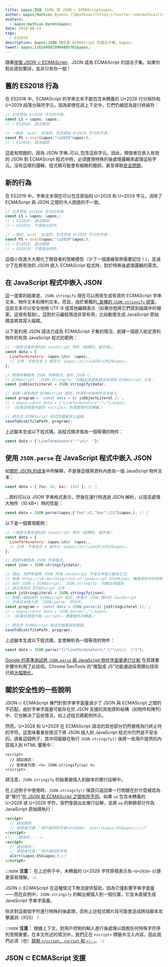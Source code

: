 ```yaml
---
title: &apos;包括 JSON，即 JSON ⊂ ECMAScript&apos;
author: &apos;Mathias Bynens ([@mathias](https://twitter.com/mathias))&apos;
avatars:
  - &apos;mathias-bynens&apos;
date: 2019-08-14
tags:
  - ES2019
description: &apos;JSON 現在是 ECMAScript 的語法子集。&apos;
tweet: &apos;1161649929904885762&apos;
---
```

隨著[提案 _JSON ⊂ ECMAScript_](https://github.com/tc39/proposal-json-superset)，JSON 成為 ECMAScript 的語法子集。如果你對此感到驚訝，並非只有你一個！

## 舊的 ES2018 行為

在 ES2018 中，ECMAScript 的字串文本不能包含未轉義的 U+2028 行分隔符和 U+2029 段落分隔符字元，因為即使在該上下文中，它們仍被認為是行終結符：

```js
// 包含原始 U+2028 字元的字串。
const LS = &apos; &apos;;
// → ES2018: 語法錯誤

// 一個由 `eval` 生成的，包含原始 U+2029 字元的字串：
const PS = eval(&apos;"\u2029"&apos;);
// → ES2018: 語法錯誤
```

這是有問題的，因為 JSON 字串_可以_包含這些字元。因此，開發者在嵌入有效的 JSON 到 ECMAScript 程式中時，必須實現特殊的後處理邏輯來處理這些字元。沒有這樣的邏輯，程式碼可能會有細微的錯誤，甚至導致[安全問題](#security)。

<!--truncate-->
## 新的行為

在 ES2019 中，字串文本現在可以包含原始的 U+2028 和 U+2029 字元，消除了 ECMAScript 與 JSON 之間的令人困惑的不一致。

```js
// 包含原始 U+2028 字元的字串。
const LS = &apos; &apos;;
// → ES2018: 語法錯誤
// → ES2019: 不會拋出例外

// 一個由 `eval` 生成的，包含原始 U+2029 字元的字串：
const PS = eval(&apos;"\u2029"&apos;);
// → ES2018: 語法錯誤
// → ES2019: 不會拋出例外
```

這個小改進大大簡化了開發者的思維模型（少了一個邊緣案例需要記住！），並減少了在將有效的 JSON 嵌入 ECMAScript 程式時，對於特殊後處理邏輯的需求。

## 在 JavaScript 程式中嵌入 JSON

這一提案的結果是，`JSON.stringify` 現在可以用來生成有效的 ECMAScript 字串文本、物件文本和陣列文本。而且，由於單獨的[_良構的 `JSON.stringify` 提案](/features/well-formed-json-stringify)，這些文本可以安全地用 UTF-8 或其他編碼表示（如果你想將它們寫到磁碟中的檔案，這很有幫助）。這對於元編程用途非常有用，比如動態生成 JavaScript 原始碼並將其寫入磁碟。

以下是利用 JSON 語法已成為 ECMAScript 子集的情況，創建一個嵌入給定資料物件的有效 JavaScript 程式的範例：

```js
// 一個表示某些資料的 JavaScript 物件（或陣列、或字串）。
const data = {
  LineTerminators: &apos;\n\r  &apos;,
  // 注意：字串包含 4 個字元：&apos;\n\r\u2028\u2029&apos;。
};

// 將資料轉換為 JSON 字串格式。由於 JSON ⊂
// ECMAScript，`JSON.stringify` 的輸出保證為語法有效的 ECMAScript 文本：
const jsObjectLiteral = JSON.stringify(data);

// 創建一個有效的 ECMAScript 程式，將資料作為物件文本嵌入。
const program = `const data = ${ jsObjectLiteral };`;
// → &apos;const data = {"LineTerminators":"…"};&apos;
// （如果目標是內嵌的 <script>，則需要額外的轉義。）

// 將包含 ECMAScript 程式的檔案寫入磁碟。
saveToDisk(filePath, program);
```

上述腳本生成以下程式碼，該程式碼求值為一個等價的物件：

```js
const data = {"LineTerminators":"\n\r  "};
```

## 使用 `JSON.parse` 在 JavaScript 程式中嵌入 JSON

如[關於 JSON 的成本](/blog/cost-of-javascript-2019#json)中所解釋，不是像這樣將資料內嵌為一個 JavaScript 物件文本：

```js
const data = { foo: 42, bar: 1337 }; // 🐌
```

…資料可以以 JSON 字串格式表示，然後在運行時透過 JSON 解析，以提高處理大物件（10 kB+）時的性能：

```js
const data = JSON.parse(&apos;{"foo":42,"bar":1337}&apos;); // 🚀
```

以下是一個實現範例：

```js
// 一個表示某些資料的 JavaScript 物件（或陣列、或字串）。
const data = {
  LineTerminators: &apos;\n\r  &apos;,
  // 注意：字串包含 4 個字元：&apos;\n\r\u2028\u2029&apos;。
};

// 將資料轉換為 JSON 字串格式。
const json = JSON.stringify(data);

// 現在，我們希望將 JSON 作為 JavaScript 字串文本插入腳本正文，
// 根據 https://v8.dev/blog/cost-of-javascript-2019#json，轉義資料中的特殊字元如 `"`。
// 由於 JSON ⊂ ECMAScript，`JSON.stringify` 的輸出保證為
// 語法有效的 ECMAScript 文本：
const jsStringLiteral = JSON.stringify(json);
// 創建一個有效的 ECMAScript 程式，將表示 JSON 資料的 JavaScript
// 字串文本嵌入到 `JSON.parse` 呼叫中。
const program = `const data = JSON.parse(${ jsStringLiteral });`;
// → &apos;const data = JSON.parse("…");&apos;
// （如果目標是內聯 <script>，需要額外的轉義。）

// 將包含 ECMAScript 程式的檔案寫到磁碟。
saveToDisk(filePath, program);
```

上述腳本生成以下程式碼，並會解析為一個等效的物件：

```js
const data = JSON.parse("{\"LineTerminators\":\"\\n\\r  \"}");
```

[Google 的基準測試將 `JSON.parse` 與 JavaScript 物件字面量進行比較](https://github.com/GoogleChromeLabs/json-parse-benchmark) 在其建置步驟中利用了此技術。Chrome DevTools 的“複製成 JS”功能通過採用類似技術已經[大幅簡化](https://chromium-review.googlesource.com/c/chromium/src/+/1464719/9/third_party/blink/renderer/devtools/front_end/elements/DOMPath.js)。

## 關於安全性的一些說明

JSON ⊂ ECMAScript 專門針對字串字面量減少了 JSON 與 ECMAScript 之間的不匹配。由於字串字面量可能存在於 JSON 支援的其他資料結構（如物件和陣列）中，它也解決了這些情況，如上述程式碼範例所示。

然而，U+2028 和 U+2029 在 ECMAScript 語法的其他部分仍然被視為行終止符的字符。這意味著某些情況下將 JSON 插入到 JavaScript 程式中仍然是不安全的。請看這個例子，其中伺服器在執行 `JSON.stringify()` 後將一些用戶提供的內容插入到 HTML 響應中：

```ejs
<script>
  // 調試資訊：
  // 使用者代理：<%= JSON.stringify(ua) %>
</script>
```

請注意，`JSON.stringify` 的結果被插入到腳本的單行註解中。

在上述例子中使用時，`JSON.stringify()` 保證只返回單一行問題在於什麼被認為是“單行”[在 JSON 和 ECMAScript 之間有所不同](https://speakerdeck.com/mathiasbynens/hacking-with-unicode?slide=136)。如果 `ua` 包含未轉義的 U+2028 或 U+2029 字符，我們會跳出此單行註解，並將 `ua` 的剩餘部分作為 JavaScript 原始碼執行：

```html
<script>
  // 調試資訊：
  // 使用者代理："用戶提供的字串<U+2028>  alert(&apos;XSS&apos;);//"
</script>
<!-- …等效於： -->
<script>
  // 調試資訊：
  // 使用者代理："用戶提供的字串
  alert(&apos;XSS&apos;);//"
</script>
```

:::note
**注意：** 在上述例子中，未轉義的 U+2028 字符原樣表示為 `<U+2028>` 以便更容易理解。
:::

JSON ⊂ ECMAScript 在這種情況下無法提供幫助，因為它僅影響字串字面量——而在此例中，`JSON.stringify` 的輸出被插入到一個位置，它並未直接生成 JavaScript 字串字面量。

除非對這兩個字符進行特殊的後處理，否則上述程式碼片段可能會造成跨站腳本攻擊漏洞（XSS）！

:::note
**注意：** 根據上下文，對用戶控制的輸入進行後處理以跳脫任何特殊字符序列至關重要。在本文所述的情況中，我們正在 `<script>` 標籤中注入內容，因此我們必須（也）[跳脫 `</script`、`<script` 和 `<!-​-`](https://mathiasbynens.be/notes/etago#recommendations)。
:::

## JSON ⊂ ECMAScript 支援

<feature-support chrome="66 /blog/v8-release-66#json-ecmascript"
                 firefox="yes"
                 safari="yes"
                 nodejs="10"
                 babel="yes https://github.com/babel/babel/tree/master/packages/babel-plugin-proposal-json-strings"></feature-support>
